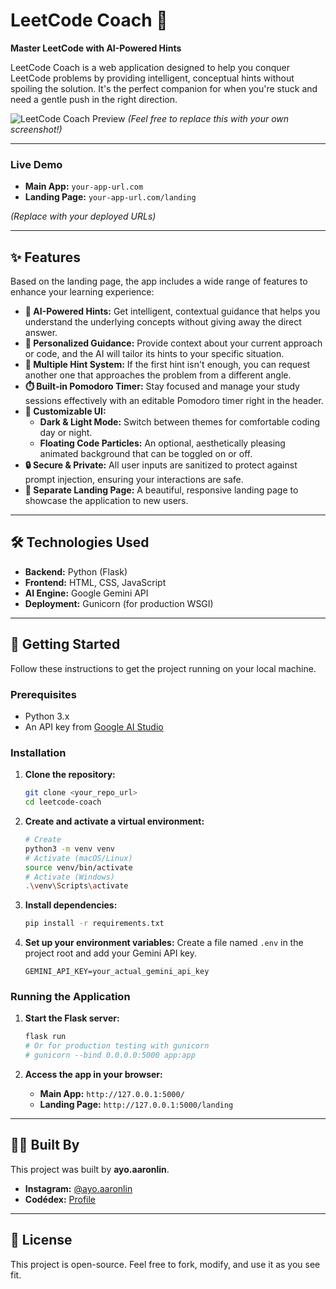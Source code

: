 # LeetCode Coach 🤖

**Master LeetCode with AI-Powered Hints**

LeetCode Coach is a web application designed to help you conquer LeetCode problems by providing intelligent, conceptual hints without spoiling the solution. It's the perfect companion for when you're stuck and need a gentle push in the right direction.

![LeetCode Coach Preview](https://i.imgur.com/your-screenshot.png) 
*(Feel free to replace this with your own screenshot!)*

---

### **Live Demo**

*   **Main App:** `your-app-url.com`
*   **Landing Page:** `your-app-url.com/landing`

*(Replace with your deployed URLs)*

---

## ✨ Features

Based on the landing page, the app includes a wide range of features to enhance your learning experience:

*   **🤖 AI-Powered Hints:** Get intelligent, contextual guidance that helps you understand the underlying concepts without giving away the direct answer.
*   **🎯 Personalized Guidance:** Provide context about your current approach or code, and the AI will tailor its hints to your specific situation.
*   **🔄 Multiple Hint System:** If the first hint isn't enough, you can request another one that approaches the problem from a different angle.
*   **⏱️ Built-in Pomodoro Timer:** Stay focused and manage your study sessions effectively with an editable Pomodoro timer right in the header.
*   **🎨 Customizable UI:**
    *   **Dark & Light Mode:** Switch between themes for comfortable coding day or night.
    *   **Floating Code Particles:** An optional, aesthetically pleasing animated background that can be toggled on or off.
*   **🔒 Secure & Private:** All user inputs are sanitized to protect against prompt injection, ensuring your interactions are safe.
*   **🚀 Separate Landing Page:** A beautiful, responsive landing page to showcase the application to new users.

---

## 🛠️ Technologies Used

*   **Backend:** Python (Flask)
*   **Frontend:** HTML, CSS, JavaScript
*   **AI Engine:** Google Gemini API
*   **Deployment:** Gunicorn (for production WSGI)

---

## 🚀 Getting Started

Follow these instructions to get the project running on your local machine.

### **Prerequisites**

*   Python 3.x
*   An API key from [Google AI Studio](https://makersuite.google.com/app/apikey)

### **Installation**

1.  **Clone the repository:**
    ```bash
    git clone <your_repo_url>
    cd leetcode-coach
    ```

2.  **Create and activate a virtual environment:**
    ```bash
    # Create
    python3 -m venv venv
    # Activate (macOS/Linux)
    source venv/bin/activate
    # Activate (Windows)
    .\venv\Scripts\activate
    ```

3.  **Install dependencies:**
    ```bash
    pip install -r requirements.txt
    ```

4.  **Set up your environment variables:**
    Create a file named `.env` in the project root and add your Gemini API key.
    ```
    GEMINI_API_KEY=your_actual_gemini_api_key
    ```

### **Running the Application**

1.  **Start the Flask server:**
    ```bash
    flask run
    # Or for production testing with gunicorn
    # gunicorn --bind 0.0.0.0:5000 app:app
    ```

2.  **Access the app in your browser:**
    *   **Main App:** `http://127.0.0.1:5000/`
    *   **Landing Page:** `http://127.0.0.1:5000/landing`

---

## 🧑‍💻 Built By

This project was built by **ayo.aaronlin**.

*   **Instagram:** [@ayo.aaronlin](https://www.instagram.com/ayo.aaronlin)
*   **Codédex:** [Profile](https://www.codedex.io/?utm_source=aaron&utm_medium=social_media&utm_campaign=ugc_creator_program)

---

## 📜 License

This project is open-source. Feel free to fork, modify, and use it as you see fit.